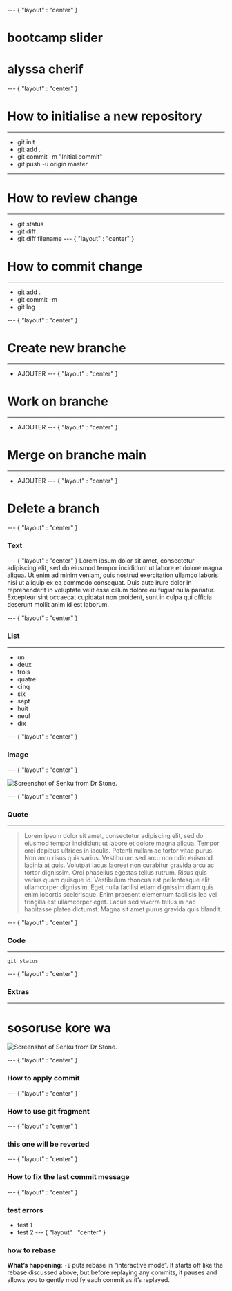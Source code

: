 --- { "layout" : "center" }
# bootcamp slider
# alyssa cherif

--- { "layout" : "center" }
# How to initialise a new repository
--- 
- git init
- git add .
- git commit -m "Initial commit"
- git push -u origin master
---

# How to review change 
---
- git status
- git diff
- git diff filename
---  { "layout" : "center" }

# How to commit change
---
- git add .
- git commit -m 
- git log 

--- { "layout" : "center" }
# Create new branche

---
- AJOUTER 
--- { "layout" : "center" }

# Work on branche 
---
- AJOUTER
--- { "layout" : "center" }

# Merge on branche main

--- 
- AJOUTER 
--- { "layout" : "center" }

# Delete a branch
--- { "layout" : "center" }

### Text

--- { "layout" : "center" }
Lorem ipsum dolor sit amet, consectetur adipiscing elit, sed do eiusmod tempor incididunt ut labore et dolore magna aliqua. Ut enim ad minim veniam, quis nostrud exercitation ullamco laboris nisi ut aliquip ex ea commodo consequat. Duis aute irure dolor in reprehenderit in voluptate velit esse cillum dolore eu fugiat nulla pariatur. Excepteur sint occaecat cupidatat non proident, sunt in culpa qui officia deserunt mollit anim id est laborum.

--- { "layout" : "center" }
### List
---
- un
- deux
- trois
- quatre
- cinq
- six
- sept
- huit
- neuf
- dix

--- { "layout" : "center" }
### Image 
--- { "layout" : "center" }

![Screenshot of Senku from Dr Stone.](https://i.pinimg.com/736x/d0/15/50/d0155013035bfd7464bc886fb0b69c0e.jpg)
 
 --- { "layout" : "center" }
 ### Quote 
---
> Lorem ipsum dolor sit amet, consectetur adipiscing elit, sed do eiusmod tempor incididunt ut labore et dolore magna aliqua. Tempor orci dapibus ultrices in iaculis. Potenti nullam ac tortor vitae purus. Non arcu risus quis varius. Vestibulum sed arcu non odio euismod lacinia at quis. Volutpat lacus laoreet non curabitur gravida arcu ac tortor dignissim. Orci phasellus egestas tellus rutrum. Risus quis varius quam quisque id. Vestibulum rhoncus est pellentesque elit ullamcorper dignissim. Eget nulla facilisi etiam dignissim diam quis enim lobortis scelerisque. Enim praesent elementum facilisis leo vel fringilla est ullamcorper eget. Lacus sed viverra tellus in hac habitasse platea dictumst. Magna sit amet purus gravida quis blandit. 


--- { "layout" : "center" }
### Code
---
`git status`

--- { "layout" : "center" }
### Extras 
---
# **sosoruse kore wa**
![Screenshot of Senku from Dr Stone.](https://risibank.fr/cache/medias/0/18/1857/185721/full.png)

--- { "layout" : "center" }
### How to apply commit
--- { "layout" : "center" }
### How to use git fragment
--- { "layout" : "center" }
### this one will be reverted
--- { "layout" : "center" }
### How to fix the last commit message
--- { "layout" : "center" }
### test errors
- test 1
- test 2
--- { "layout" : "center" }
### how to rebase
__What’s happening__: `-i` puts rebase in “interactive mode”. It starts off like the rebase discussed above, but before replaying any commits, it pauses and allows you to gently modify each commit as it’s replayed.
